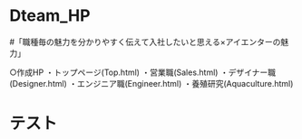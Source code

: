# Dteam_HP
#「職種毎の魅力を分かりやすく伝えて入社したいと思える×アイエンターの魅力」

○作成HP
・トップページ(Top.html)
・営業職(Sales.html)
・デザイナー職(Designer.html)
・エンジニア職(Engineer.html)
・養殖研究(Aquaculture.html)

# テスト